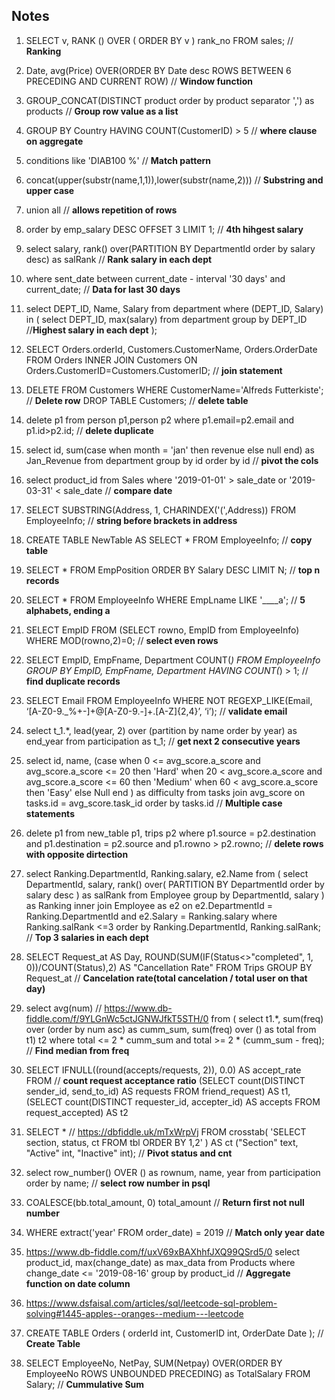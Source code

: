 ## Notes

1. SELECT v, RANK () OVER ( ORDER BY v ) rank_no FROM sales; // **Ranking**

2. Date, avg(Price) OVER(ORDER BY Date desc ROWS BETWEEN 6 PRECEDING AND CURRENT ROW) // **Window function**

3. GROUP_CONCAT(DISTINCT product order by product separator ',') as products // **Group row value as a list**

4. GROUP BY Country HAVING COUNT(CustomerID) > 5 // **where clause on aggregate**

5. conditions like 'DIAB100 %' // **Match pattern**

6. concat(upper(substr(name,1,1)),lower(substr(name,2)))  // **Substring and upper case**

7. union all  // **allows repetition of rows**

8. order by emp_salary DESC OFFSET 3 LIMIT 1; // **4th hihgest salary**

9. select salary, rank() over(PARTITION BY DepartmentId order by salary desc) as salRank  // **Rank salary in each dept**

10. where sent_date between current_date - interval '30 days' and current_date; // **Data for last 30 days**

11. select DEPT_ID, Name, Salary from department where (DEPT_ID, Salary) in (
        select DEPT_ID, max(salary) from department 
        group by DEPT_ID                              //**Highest salary in each dept**
    );                    

12. SELECT Orders.orderId, Customers.CustomerName, Orders.OrderDate
    FROM Orders
    INNER JOIN Customers ON Orders.CustomerID=Customers.CustomerID;  // **join statement**

13. DELETE FROM Customers WHERE CustomerName='Alfreds Futterkiste'; // **Delete row**
    DROP TABLE Customers; // **delete table**

13. delete p1 from person p1,person p2 
    where p1.email=p2.email and p1.id>p2.id; // **delete duplicate**

14. select id, 
        sum(case when month = 'jan' 
            then revenue 
            else null 
            end) as Jan_Revenue
    from department
    group by id
    order by id                             // **pivot the cols**

15. select product_id from Sales where '2019-01-01' > sale_date or '2019-03-31' < sale_date // **compare date**

16. SELECT SUBSTRING(Address, 1, CHARINDEX('(',Address)) FROM EmployeeInfo;  // **string before brackets in address**

17. CREATE TABLE NewTable AS SELECT * FROM EmployeeInfo; // **copy table**

18. SELECT * FROM EmpPosition ORDER BY Salary DESC LIMIT N;  // **top n records**

19. SELECT * FROM EmployeeInfo WHERE EmpLname LIKE '____a'; // **5 alphabets, ending a**

20. SELECT EmpID FROM (SELECT rowno, EmpID from EmployeeInfo) WHERE MOD(rowno,2)=0; // **select even rows**

21. SELECT EmpID, EmpFname, Department COUNT(*) 
    FROM EmployeeInfo 
    GROUP BY EmpID, EmpFname, Department HAVING COUNT(*) > 1; // **find duplicate records**

22. SELECT Email FROM EmployeeInfo 
    WHERE NOT REGEXP_LIKE(Email, ‘[A-Z0-9._%+-]+@[A-Z0-9.-]+.[A-Z]{2,4}’, ‘i’); // **validate email**

23. select t_1.*, lead(year, 2) over (partition by name order by year) as end_year
    from participation as t_1;                                                  // **get next 2 consecutive years**

24. select id, name, 
	(case 
     when 0 <= avg_score.a_score and avg_score.a_score <= 20
     then 'Hard'
     when 20 < avg_score.a_score and avg_score.a_score <= 60
     then 'Medium' 
     when 60 < avg_score.a_score 
     then 'Easy'
     else Null
     end
    ) as difficulty
    from tasks join avg_score on tasks.id = avg_score.task_id
    order by tasks.id                                                       // **Multiple case statements**

25. delete p1 from new_table p1, trips p2
    where p1.source = p2.destination and p1.destination = p2.source and 
    p1.rowno > p2.rowno;                                                   // **delete rows with opposite dirtection**

26. select Ranking.DepartmentId, Ranking.salary, e2.Name from (
        select DepartmentId, salary, rank() over(
            PARTITION BY DepartmentId order by salary desc
        ) as salRank from Employee
        group by DepartmentId, salary
    ) as Ranking 
    inner join Employee as e2
    on  e2.DepartmentId = Ranking.DepartmentId 
    and e2.Salary = Ranking.salary 
    where Ranking.salRank <=3
    order by Ranking.DepartmentId, Ranking.salRank;                       // **Top 3 salaries in each dept**

27. SELECT Request_at AS Day,
    ROUND(SUM(IF(Status<>"completed", 1, 0))/COUNT(Status),2) AS "Cancellation Rate"
    FROM Trips
    GROUP BY Request_at                          // **Cancelation rate(total cancelation / total user on that day)**

28. select avg(num)     // https://www.db-fiddle.com/f/9YLGnWc5ctJGNWJfkT5STH/0
    from (
    select 
        t1.*,
        sum(freq) over (order by num asc) as cumm_sum,
        sum(freq) over () as total
    from t1) t2
    where total <= 2 * cumm_sum and
        total >= 2 * (cumm_sum - freq);               // **Find median from freq**



30. SELECT IFNULL((round(accepts/requests, 2)), 0.0) AS accept_rate
    FROM                                                            // **count request acceptance ratio**
        (SELECT count(DISTINCT sender_id, send_to_id) AS requests FROM friend_request) AS t1,
        (SELECT count(DISTINCT requester_id, accepter_id) AS accepts FROM request_accepted) AS t2 

31. SELECT *                         // https://dbfiddle.uk/mTxWrpVj
    FROM   crosstab(
        'SELECT section, status, ct
        FROM   tbl
        ORDER  BY 1,2'
   ) AS ct ("Section" text, "Active" int, "Inactive" int);  // **Pivot status and cnt**

32. select row_number() OVER () as rownum, name, year 
    from participation order by name;                      // **select row number in psql**

33. COALESCE(bb.total_amount, 0) total_amount             // **Return first not null number**

34. WHERE extract('year' FROM order_date) = 2019          // **Match only year date**

35. https://www.db-fiddle.com/f/uxV69xBAXhhfJXQ99QSrd5/0
    select product_id, max(change_date) as max_data
    from Products
    where change_date <= '2019-08-16' 
    group by product_id                                  // **Aggregate function on date column**

36. https://www.dsfaisal.com/articles/sql/leetcode-sql-problem-solving#1445-apples--oranges--medium---leetcode

37. CREATE TABLE Orders (
        orderId int,
        CustomerID int,
        OrderDate Date
    );                                                  // **Create Table**

38. SELECT EmployeeNo, NetPay, 
    SUM(Netpay) OVER(ORDER BY EmployeeNo ROWS UNBOUNDED PRECEDING) as TotalSalary 
    FROM Salary;                                        // **Cummulative Sum**
